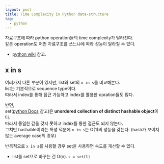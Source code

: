 ```yaml
---
layout: post
title: Time Complexity in Python data-structure
tag:
  - python
---
```


자료구조에 따라 python operation들의 time complexity가 달라진다.  
같은 operation도 어떤 자료구조를 쓰느냐에 따라 성능이 달라질 수 있다.
- [python wiki](https://wiki.python.org/moin/TimeComplexity) 참고.

## x in s
여러가지 다른 부분이 있지만, list와 set의 `x in s`를 비교해본다.  
list는 기본적으로 sequence type이다.  
따라서 index를 통해 접근 가능하고 index를 활용한 opration들도 많다.  

반면,  
set([python Docs](https://docs.python.org/3.8/library/stdtypes.html#set-types-set-frozenset) 참고)은 **unordered collection of distinct hashable object**이다.  
따라서 동일한 값을 갖지 못하고 index를 통한 접근도 되지 않는다.  
그치만 hashable이라는 특성 덕분에 `x in s`는 O(1)의 성능을 갖는다. (hash가 꼬이지 않는 average case의 경우)  

반복적으로 `x in s`를 사용할 경우 set을 사용하면 속도를 개선할 수 있다.  
- list를 set으로 바꾸는 건 O(n). `s = set(l)`  
